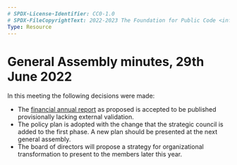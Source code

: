 ```yaml
---
# SPDX-License-Identifier: CC0-1.0
# SPDX-FileCopyrightText: 2022-2023 The Foundation for Public Code <info@publiccode.net>
Type: Resource
---
```


# General Assembly minutes, 29th June 2022

In this meeting the following decisions were made:

* The [financial annual report](../annual-reports/index.md) as proposed is accepted to be published provisionally lacking external validation.
* The policy plan is adopted with the change that the strategic council is added to the first phase. A new plan should be presented at the next general assembly.
* The board of directors will propose a strategy for organizational transformation to present to the members later this year.
